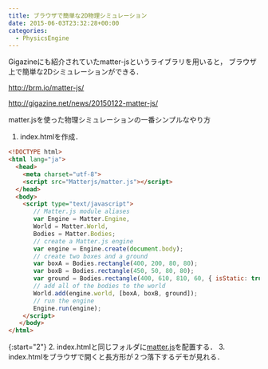 ```yaml
---
title: ブラウザで簡単な2D物理シミュレーション
date: 2015-06-03T23:32:28+00:00
categories:
  - PhysicsEngine
---
```


Gigazineにも紹介されていたmatter-jsというライブラリを用いると，
ブラウザ上で簡単な2Dシミュレーションができる．
  
<a href="http://brm.io/matter-js/" target="_blank">http://brm.io/matter-js/</a>

<a href="http://gigazine.net/news/20150122-matter-js/" target="_blank">http://gigazine.net/news/20150122-matter-js/</a>

matter.jsを使った物理シミュレーションの一番シンプルなやり方

1. index.htmlを作成．

```html
<!DOCTYPE html>
<html lang="ja">
  <head>
    <meta charset="utf-8">
    <script src="Matterjs/matter.js"></script>
  </head>
  <body>
    <script type="text/javascript">
       // Matter.js module aliases
       var Engine = Matter.Engine,
       World = Matter.World,
       Bodies = Matter.Bodies;
       // create a Matter.js engine
       var engine = Engine.create(document.body);
       // create two boxes and a ground
       var boxA = Bodies.rectangle(400, 200, 80, 80);
       var boxB = Bodies.rectangle(450, 50, 80, 80);
       var ground = Bodies.rectangle(400, 610, 810, 60, { isStatic: true });
       // add all of the bodies to the world
       World.add(engine.world, [boxA, boxB, ground]);
       // run the engine
       Engine.run(engine);
    </script>
   </body>
</html>
```

{:start="2"}
2. index.htmlと同じフォルダに<a href="https://github.com/liabru/matter-js/blob/master/build/matter.js" target="_blank">matter.js</a>を配置する．
3. index.htmlをブラウザで開くと長方形が２つ落下するデモが見れる．